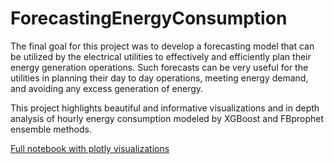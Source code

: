 # ForecastingEnergyConsumption

The final goal for this project was to develop a forecasting model that can be utilized by the electrical utilities to effectively and efficiently plan their energy generation operations. Such forecasts can be very useful for the utilities in planning their day to day operations, meeting energy demand, and avoiding any excess generation of energy.

This project highlights beautiful and informative visualizations and in depth analysis of hourly energy consumption modeled by XGBoost and FBprophet ensemble methods. 

[Full notebook with plotly visualizations](https://colab.research.google.com/drive/1w2uBjM7s66nVV8V2_XiQfNF9cEWmFcHw?usp=sharing)
